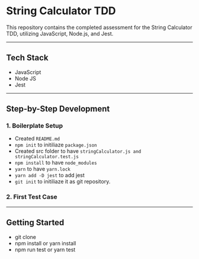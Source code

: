 # String Calculator TDD

This repository contains the completed assessment for the String Calculator TDD, utilizing JavaScript, Node.js, and Jest.

---

## Tech Stack

- JavaScript
- Node JS
- Jest 

---

## Step-by-Step Development

### 1. Boilerplate Setup

- Created `README.md`
- `npm init` to initiliaze `package.json`
- Created src folder to have `stringCalculator.js and stringCalculator.test.js`
- `npm install` to have `node_modules`
- `yarn` to have `yarn.lock`
- `yarn add -D jest` to add jest
- `git init` to initiliaze it as git repository.

### 2. First Test Case

---

## Getting Started
- git clone
- npm install or yarn install
- npm run test or yarn test 
